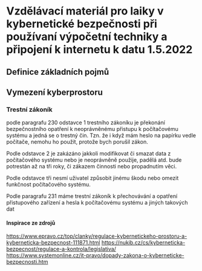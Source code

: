 # Vzdělávací materiál pro laiky v kybernetické bezpečnosti při používaní výpočetní techniky a připojení k internetu k datu 1.5.2022

    

## Definice základních pojmů

## Vymezení kyberprostoru

### Trestní zákoník

podle paragrafu 230 odstavce 1 trestního zákoníku je překonání bezpečnostního opatření k neoprávněnému přistupu k počítačovému systému a jedná se o trestný čin.
Tzn. že i když mám heslo na papírku vedle počítače, nemohu ho použít, protože bych porušil zákon.

Podle odstavce 2 je zakázáno jakkoli modifikovat či smazat data z počítačového systému nebo je neoprávněně použije, padělá atd. bude potrestán až na tři roky, či zákazem činnosti nebo propadnutím věci.

Podle odstavce tři nesmí uživatel způsobit jinému škodu nebo omezit funkčnost počítačového systému.


Podle paragrafu 231 máme trestní zákoník k přechovávání a opatření přistupového zařízení a hesla k počítačovému systému a jiných takových dat


#### Inspirace ze zdrojů

https://www.epravo.cz/top/clanky/regulace-kybernetickeho-prostoru-a-kyberneticka-bezpecnost-111871.html
https://nukib.cz/cs/kyberneticka-bezpecnost/regulace-a-kontrola/legislativa/
https://www.systemonline.cz/it-pravo/dopady-zakona-o-kyberneticke-bezpecnosti.htm
